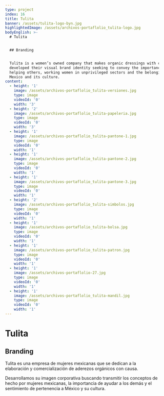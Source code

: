 ```yaml
---
type: project
index: 16
title: Tulita
banner: /assets/tulita-logo-byn.jpg
highlightedImage: /assets/archivos-portaflolio_tulita-logo.jpg
bodyEnglish: >-
  # Tulita


  ## Branding


  Tulita is a women’s owned company that makes organic dressings with cause. We
  developed their visual brand identity seeking to convey the importance of
  helping others, working women in unprivileged sectors and the belonging to
  Mexico and its culture.
content:
  - height: '1'
    image: /assets/archivos-portaflolio_tulita-versiones.jpg
    type: image
    videoId: '0'
    width: '3'
  - height: '2'
    image: /assets/archivos-portaflolio_tulita-papeleria.jpg
    type: image
    videoId: '0'
    width: '3'
  - height: '1'
    image: /assets/archivos-portaflolio_tulita-pantone-1.jpg
    type: image
    videoId: '0'
    width: '1'
  - height: '1'
    image: /assets/archivos-portaflolio_tulita-pantone-2.jpg
    type: image
    videoId: '0'
    width: '1'
  - height: '1'
    image: /assets/archivos-portaflolio_tulita-pantone-3.jpg
    type: image
    videoId: '0'
    width: '1'
  - height: '2'
    image: /assets/archivos-portaflolio_tulita-simbolos.jpg
    type: image
    videoId: '0'
    width: '1'
  - height: '1'
    image: /assets/archivos-portaflolio_tulita-bolsa.jpg
    type: image
    videoId: '0'
    width: '1'
  - height: '1'
    image: /assets/archivos-portaflolio_tulita-patron.jpg
    type: image
    videoId: '0'
    width: '1'
  - height: '1'
    image: /assets/archivos-portaflolio-27.jpg
    type: image
    videoId: '0'
    width: '1'
  - height: '1'
    image: /assets/archivos-portaflolio_tulita-mandil.jpg
    type: image
    videoId: '0'
    width: '1'
---
```

# Tulita

## Branding

Tulita es una empresa de mujeres mexicanas que se dedican a la elaboración y comercialización de aderezos orgánicos con causa. 

Desarrollamos su imagen corporativa buscando transmitir los conceptos de hecho por mujeres mexicanas, la importancia de ayudar a los demás y el sentimiento de pertenencia a México y su cultura.

